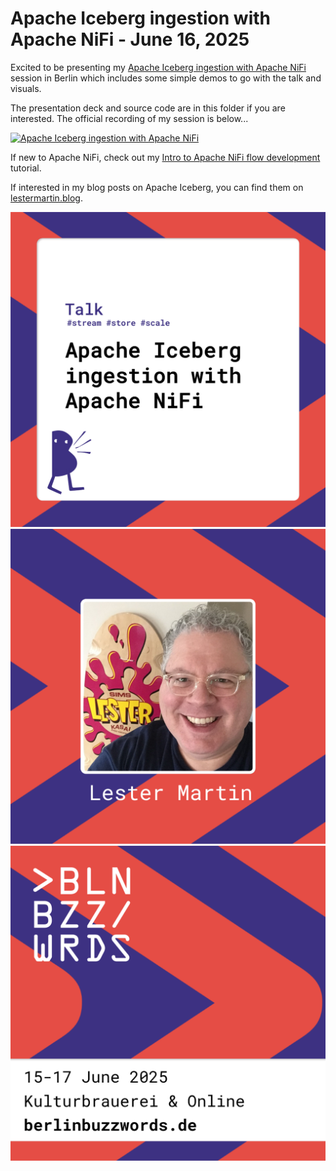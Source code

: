 # Apache Iceberg ingestion with Apache NiFi - June 16, 2025

Excited to be presenting my [Apache Iceberg ingestion with Apache NiFi](https://2025.berlinbuzzwords.de/session/apache-iceberg-ingestion-with-apache-nifi/) session in Berlin
which includes some simple demos to go with the talk and visuals.

The presentation deck and source code are in this folder if you are interested. The official recording of my session is below...

[![Apache Iceberg ingestion with Apache NiFi](http://img.youtube.com/vi/2yH9PfiXb9Y/0.jpg)](https://www.youtube.com/watch?v=2yH9PfiXb9Y)

If new to Apache NiFi, check out my [Intro to Apache NiFi flow development](https://learn-with-lester.freesite.online/tutorials/flow-dev-intro/) 
tutorial.

If interested in my blog posts on Apache Iceberg, you can find them on [lestermartin.blog](https://lestermartin.blog/tag/iceberg/).

![Talk title](./1_Lester-Martin.png "Talk title")
![My pic](./2_Lester-Martin.png "My pic")
![Logistics](./3_Lester-Martin.png "Logistics")


